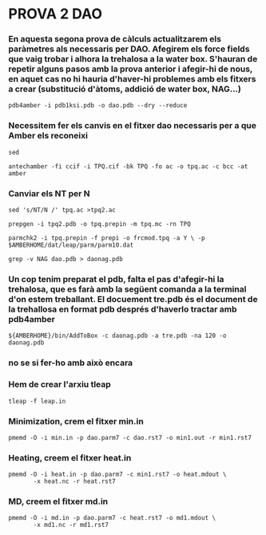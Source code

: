 # PROVA 2 DAO

### En aquesta segona prova de càlculs actualitzarem els paràmetres als necessaris per DAO. Afegirem els force fields que vaig trobar i alhora la trehalosa a la water box. S'hauran de repetir alguns pasos amb la prova anterior i afegir-hi de nous, en aquet cas no hi hauria d'haver-hi problemes amb els fitxers a crear (substitució d'àtoms, addició de water box, NAG...)

```
pdb4amber -i pdb1ksi.pdb -o dao.pdb --dry --reduce
```
### Necessitem fer els canvis en el fitxer dao necessaris per a que Amber els reconeixi

```
sed 
```

```
antechamber -fi ccif -i TPQ.cif -bk TPQ -fo ac -o tpq.ac -c bcc -at amber
```
### Canviar els NT per N
```
sed 's/NT/N /' tpq.ac >tpq2.ac
```

```
prepgen -i tpq2.pdb -o tpq.prepin -m tpq.mc -rn TPQ
```

```
parmchk2 -i tpq.prepin -f prepi -o frcmod.tpq -a Y \ -p $AMBERHOME/dat/leap/parm/parm10.dat
```
```
grep -v NAG dao.pdb > daonag.pdb
```

### Un cop tenim preparat el pdb, falta el pas d'afegir-hi la trehalosa, que es farà amb la següent comanda a la terminal d'on estem treballant. El docuement tre.pdb és el document de la trehallosa en format pdb després d'haverlo tractar amb pdb4amber

```
${AMBERHOME}/bin/AddToBox -c daonag.pdb -a tre.pdb -na 120 -o daonag.pdb
```
### no se si fer-ho amb això encara

### Hem de crear l'arxiu tleap

```
tleap -f leap.in
```

### Minimization, crem el fitxer min.in
```
pmemd -O -i min.in -p dao.parm7 -c dao.rst7 -o min1.out -r min1.rst7
```
### Heating, creem el fitxer heat.in
```
pmemd -O -i heat.in -p dao.parm7 -c min1.rst7 -o heat.mdout \
       -x heat.nc -r heat.rst7
```
### MD, creem el fitxer md.in

```
pmemd -O -i md.in -p dao.parm7 -c heat.rst7 -o md1.mdout \
       -x md1.nc -r md1.rst7
```